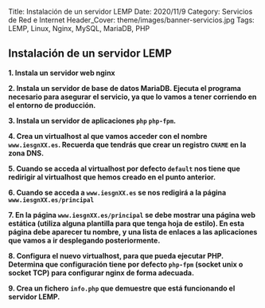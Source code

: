Title: Instalación de un servidor LEMP
Date: 2020/11/9
Category: Servicios de Red e Internet
Header_Cover: theme/images/banner-servicios.jpg
Tags: LEMP, Linux, Nginx, MySQL, MariaDB, PHP

## Instalación de un servidor LEMP

**1. Instala un servidor web nginx**



**2. Instala un servidor de base de datos MariaDB. Ejecuta el programa necesario para asegurar el servicio, ya que lo vamos a tener corriendo en el entorno de producción.**



**3. Instala un servidor de aplicaciones `php` `php-fpm`.**



**4. Crea un virtualhost al que vamos acceder con el nombre `www.iesgnXX.es`. Recuerda que tendrás que crear un registro `CNAME` en la zona DNS.**



**5. Cuando se acceda al virtualhost por defecto `default` nos tiene que redirigir al virtualhost que hemos creado en el punto anterior.**



**6. Cuando se acceda a `www.iesgnXX.es` se nos redigirá a la página `www.iesgnXX.es/principal`**



**7. En la página `www.iesgnXX.es/principal` se debe mostrar una página web estática (utiliza alguna plantilla para que tenga hoja de estilo). En esta página debe aparecer tu nombre, y una lista de enlaces a las aplicaciones que vamos a ir desplegando posteriormente.**



**8. Configura el nuevo virtualhost, para que pueda ejecutar PHP. Determina que configuración tiene por defecto `php-fpm` (socket unix o socket TCP) para configurar nginx de forma adecuada.**



**9. Crea un fichero `info.php` que demuestre que está funcionando el servidor LEMP.**

